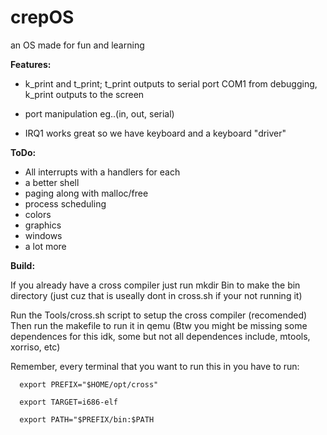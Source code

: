 # crepOS
an OS made for fun and learning

**Features:**

  - k_print and t_print; t_print outputs to serial port COM1 from debugging, k_print outputs to the screen

  - port manipulation eg..(in, out, serial)

  - IRQ1 works great so we have keyboard and a keyboard "driver"

**ToDo:**
  - All interrupts with a handlers for each
  - a better shell
  - paging along with malloc/free
  - process scheduling
  - colors
  - graphics
  - windows
  - a lot more

**Build:**

  If you already have a cross compiler just
  run mkdir Bin to make the bin directory (just cuz that is useally dont in cross.sh if your not running it)

  Run the Tools/cross.sh script to setup the cross compiler (recomended)
  Then run the makefile to run it in qemu
  (Btw you might be missing some dependences for this idk, some but not all dependences include, mtools, xorriso, etc)
  
  Remember, every terminal that you want to run this in you have to run: 
  
      export PREFIX="$HOME/opt/cross"
      
      export TARGET=i686-elf
      
      export PATH="$PREFIX/bin:$PATH
      
      
      
      
